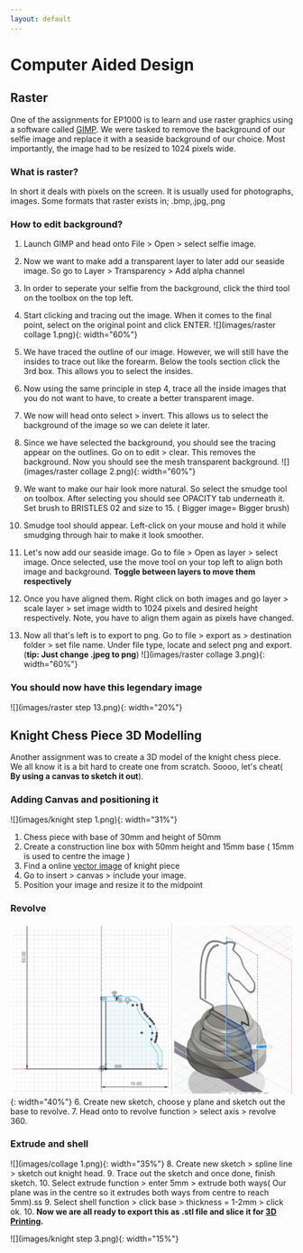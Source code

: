 ```yaml
---
layout: default
---
```


# Computer Aided Design

## Raster
One of the assignments for EP1000 is to learn and use raster graphics using a software called [GIMP](https://www.gimp.org/). We were tasked to remove the background of our selfie image and replace it with a seaside background of our choice. Most importantly, the image had to be resized to 1024 pixels wide.

### What is raster?
In short it deals with pixels on the screen. It is usually used for photographs, images. Some formats that raster exists in; .bmp,.jpg,.png

### How to edit background?
1. Launch GIMP and head onto File > Open > select selfie image.
2. Now we want to make add a transparent layer to later add our seaside image. So go to Layer > Transparency > Add alpha channel
3. In order to seperate your selfie from the background, click the third tool on the toolbox on the top left.
4. Start clicking and tracing out the image. When it comes to the final point, select on the original point and click ENTER.
![](images/raster collage 1.png){: width="60%"}

5. We have traced the outline of our image. However, we will still have the insides to trace out like the forearm. Below the tools section click the 3rd box. This allows you to select the insides.
6. Now using the same principle in step 4, trace all the inside images that you do not want to have, to create a better transparent image.
7. We now will head onto select > invert. This allows us to select the background of the image so we can delete it later.
8. Since we have selected the background, you should see the tracing appear on the outlines. Go on to edit > clear. This removes the background. Now you should see the mesh transparent background.
![](images/raster collage 2.png){: width="60%"}

9. We want to make our hair look more natural. So select the smudge tool on toolbox. After selecting you should see OPACITY tab underneath it. Set brush to BRISTLES 02 and size to 15. ( Bigger image= Bigger brush)
10. Smudge tool should appear. Left-click on your mouse and hold it while smudging through hair to make it look smoother.
11. Let's now add our seaside image. Go to file > Open as layer > select image. Once selected, use the move tool on your top left to align both image and background. **Toggle between layers to move them respectively**
12. Once you have aligned them. Right click on both images and go layer > scale layer > set image width to 1024 pixels and desired height respectively. Note, you have to align them again as pixels have changed.
13. Now all that's left is to export to png. Go to file > export as > destination folder > set file name. Under file type, locate and select png and export. (**tip: Just change .jpeg to png**)
![](images/raster collage 3.png){: width="60%"}
### You should now have this legendary image
![](images/raster step 13.png){: width="20%"}


## Knight Chess Piece 3D Modelling
Another assignment was to create a 3D model of the knight chess piece. We all know it is a bit hard to create one from scratch. Soooo, let's cheat( **By using a canvas to sketch it out**).

### Adding Canvas and positioning it
![](images/knight step 1.png){: width="31%"}
1. Chess piece with base of 30mm and height of 50mm
2. Create a construction line box with 50mm height and 15mm base ( 15mm is used to centre the image )
3. Find a online [vector image](https://www.google.com/imgres?imgurl=https%3A%2F%2Fcdn3.vectorstock.com%2Fi%2F1000x1000%2F34%2F37%2Fwhite-chess-knight-piece-on-background-vector-35153437.jpg&imgrefurl=https%3A%2F%2Fwww.vectorstock.com%2Froyalty-free-vector%2Fwhite-chess-knight-piece-on-background-vector-35153437&tbnid=veq07LuDYJTTEM&vet=12ahUKEwiSlI2v97D0AhWFNCsKHQS0AfcQMygKegUIARDwAQ..i&docid=jiylB55YKg2efM&w=1000&h=1080&q=knight%20chess%20piece%20vector&ved=2ahUKEwiSlI2v97D0AhWFNCsKHQS0AfcQMygKegUIARDwAQ) of knight piece
4. Go to insert > canvas > include your image.
5. Position your image and resize it to the midpoint

### Revolve
![](images/collage.png){: width="40%"}
6. Create new sketch, choose y plane and sketch out the base to revolve.
7. Head onto to revolve function > select axis > revolve 360.

### Extrude and shell
![](images/collage 1.png){: width="35%"}
8. Create new sketch > spline line > sketch out knight head.
9. Trace out the sketch and once done, finish sketch.
10. Select extrude function > enter 5mm > extrude both ways( Our plane was in the centre so it extrudes both ways from centre to reach 5mm).ss
9. Select shell function > click base > thickness = 1-2mm > click ok.
10. **Now we are all ready to export this as .stl file and slice it for [3D Printing](https://puvie2005.github.io/PuvananBlogsite/docs/3dprint.html).**

![](images/knight step 3.png){: width="15%"}
